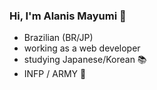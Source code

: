 ### Hi, I'm Alanis Mayumi 👋

- Brazilian (BR/JP)
- working as a web developer
- studying Japanese/Korean 📚
- INFP / ARMY 💜


<!--
**AlanisMayumi/AlanisMayumi** is a ✨ _special_ ✨ repository because its `README.md` (this file) appears on your GitHub profile.

Here are some ideas to get you started:

- 🔭 I’m currently working on ...
- 🌱 I’m currently learning ...
- 👯 I’m looking to collaborate on ...
- 🤔 I’m looking for help with ...
- 💬 Ask me about ...
- 📫 How to reach me: ...
- 😄 Pronouns: ...
- ⚡ Fun fact: ...
-->
